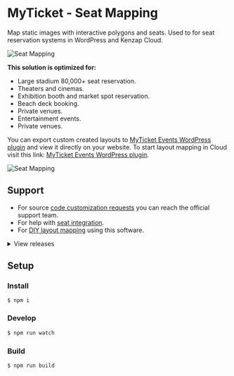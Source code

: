 # MyTicket - Seat Mapping

Map static images with interactive polygons and seats. Used to for seat reservation systems in WordPress and Kenzap Cloud.

![Seat Mapping](https://cdn.kenzap.com/github/img/myticket-1.png)

<b>This solution is optimized for:</b>

<ul>
<li>Large stadium 80,000+ seat reservation.</li>
<li>Theaters and cinemas.</li>
<li>Exhibition booth and market spot reservation.</li>
<li>Beach deck booking.</li>
<li>Private venues.</li>
<li>Entertainment events.</li>
<li>Private venues.</li>
</ul>

You can export custom created layouts to <a href="https://wordpress.org/plugins/myticket-events/" >MyTicket Events WordPress plugin</a> and view it directly on your website. To start layout mapping in Cloud visit this link: <a href="https://myticket.kenzap.cloud/" >MyTicket Events WordPress plugin</a>.

![Seat Mapping](https://cdn.kenzap.com/github/img/myticket-2.png)

## Support
- For source <a href="https://kenzap.com/myticket-events-plugin-support-customization-service-1016004/" >code customization requests</a> you can reach the official support team.
- For help with <a href="https://kenzap.com/seat-reservation-in-wordpress-setup-service-1014779/" >seat integration</a>.
- For <a href="https://kenzap.blog/how-to-create-custom-concert-hall-in-wordpress-with-seat-reservation/">DIY layout mapping</a> using this software.

<details>
<summary>View releases</summary>
<b>version 2.4</b>
- fixing forever loading screens for users with slow connection
- upgrading package and rollup configuration files

<b>version 2.3</b>
- adding price variations to the zone and individual seats

<b>version 2.2</b>
- adding custom fields for additional checkout information that can be used with WooCommerce

<b>version 2.1</b>
- implemeting zone rotation feature

<b>version 2.0</b>
- migration to ES6 scripting
</details>

## Setup

### Install

```shell
$ npm i
```

### Develop

```sh
$ npm run watch
```

### Build

```sh
$ npm run build
```
